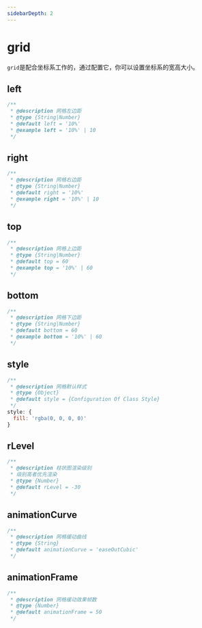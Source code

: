 ```yaml
---
sidebarDepth: 2
---
```


# grid

`grid`是配合坐标系工作的，通过配置它，你可以设置坐标系的宽高大小。

## left

```js
/**
 * @description 网格左边距
 * @type {String|Number}
 * @default left = '10%'
 * @example left = '10%' | 10
 */
```

## right

```js
/**
 * @description 网格右边距
 * @type {String|Number}
 * @default right = '10%'
 * @example right = '10%' | 10
 */
```

## top

```js
/**
 * @description 网格上边距
 * @type {String|Number}
 * @default top = 60
 * @example top = '10%' | 60
 */
```

## bottom

```js
/**
 * @description 网格下边距
 * @type {String|Number}
 * @default bottom = 60
 * @example bottom = '10%' | 60
 */
```

## style

```js
/**
 * @description 网格默认样式
 * @type {Object}
 * @default style = {Configuration Of Class Style}
 */
style: {
  fill: 'rgba(0, 0, 0, 0)'
}
```

## rLevel

```js
/**
 * @description 柱状图渲染级别
 * 级别高者优先渲染
 * @type {Number}
 * @default rLevel = -30
 */
```

## animationCurve

```js
/**
 * @description 网格缓动曲线
 * @type {String}
 * @default animationCurve = 'easeOutCubic'
 */
```

## animationFrame

```js
/**
 * @description 网格缓动效果帧数
 * @type {Number}
 * @default animationFrame = 50
 */
```